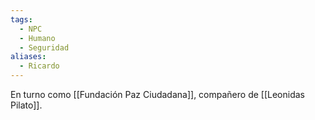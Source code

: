 ```yaml
---
tags:
  - NPC
  - Humano
  - Seguridad
aliases:
  - Ricardo
---
```

En turno como [[Fundación Paz Ciudadana]], compañero de [[Leonidas Pilato]].